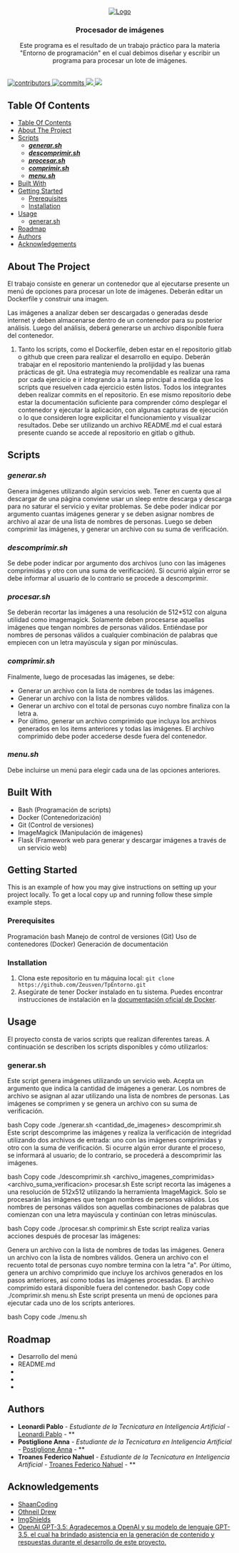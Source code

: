 <br/>
<p align="center">
  <a href="https://github.com/Zeusven/TpEntorno">
    <img src="https://i.imgur.com/iOlpcQp.png" alt="Logo">
  </a>

  <h3 align="center">Procesador de imágenes</h3>

  <p align="center">
    Este programa es el resultado de un trabajo práctico para la materia "Entorno de programación" en el cual debimos diseñar y escribir un programa para procesar un lote de imágenes.
    <br/>
    <br/>
  </p>
</p>


<p>
  <a href="https://github.com/Zeusven/TpEntorno/graphs/contributors">
    <img src="https://img.shields.io/badge/Contributors-3-red" alt="contributors" />
  </a>
  <a href="https://github.com/Zeusven/TpEntorno/commits/main">
    <img src="https://img.shields.io/badge/Commits-437-brightgreen" alt="commits" />
  </a>
  <a href="https://github.com/Zeusven/TpEntorno/network/members" alt="forks">
    <img src="https://img.shields.io/badge/Forks-0-blue">
  </a>
  <a href="https://github.com/Zeusven/TpEntorno/issues" alt="issues">
    <img src="https://img.shields.io/badge/Issues-0-green">
  </a>
</p>


## Table Of Contents

- [Table Of Contents](#table-of-contents)
- [About The Project](#about-the-project)
- [Scripts](#scripts)
  - [***generar.sh***](#generarsh)
  - [***descomprimir.sh***](#descomprimirsh)
  - [***procesar.sh***](#procesarsh)
  - [***comprimir.sh***](#comprimirsh)
  - [***menu.sh***](#menush)
- [Built With](#built-with)
- [Getting Started](#getting-started)
  - [Prerequisites](#prerequisites)
  - [Installation](#installation)
- [Usage](#usage)
  - [generar.sh](#generarsh-1)
- [Roadmap](#roadmap)
- [Authors](#authors)
- [Acknowledgements](#acknowledgements)

## About The Project

<!-- ![Screen Shot](images/screenshot.png) -->


El trabajo consiste en generar un contenedor que al ejecutarse presente un menú de opciones para procesar un lote de imágenes. Deberán editar un Dockerfile y construir una imagen.

Las imágenes a analizar deben ser descargadas o generadas desde internet y
deben almacenarse dentro de un contenedor para su posterior análisis. Luego
del análisis, deberá generarse un archivo disponible fuera del contenedor.

1. Tanto los scripts, como el Dockerfile, deben estar en el repositorio gitlab o github que creen para realizar el desarrollo en equipo.
Deberán trabajar en el repositorio manteniendo la prolijidad y las buenas prácticas de git. Una estrategia muy recomendable es realizar una rama por cada ejercicio e ir integrando a la rama principal a medida que los scripts que resuelven cada ejercicio estén listos. Todos los integrantes deben realizar commits en el repositorio. En ese mismo repositorio debe estar la documentación suficiente para comprender cómo desplegar el contenedor y ejecutar la aplicación, con algunas capturas de ejecución o lo que consideren logre explicitar el funcionamiento y visualizar resultados. Debe ser utilizando un archivo README.md el cual estará presente cuando se accede al repositorio en gitlab o github.

## Scripts
### ***generar.sh***
Genera imágenes utilizando algún servicios web. Tener
en cuenta que al descargar de una página conviene usar un sleep entre
descarga y descarga para no saturar el servicio y evitar problemas. Se debe
poder indicar por argumento cuantas imágenes generar y se deben asignar
nombres de archivo al azar de una lista de nombres de personas. Luego
se deben comprimir las imágenes, y generar un archivo con su suma de
verificación.
### ***descomprimir.sh***
Se debe poder indicar por argumento dos archivos (uno
con las imágenes comprimidas y otro con una suma de verificación). Si
ocurrió algún error se debe informar al usuario de lo contrario se procede
a descomprimir.
### ***procesar.sh***
Se deberán recortar las imágenes a una resolución de
512*512 con alguna utilidad como imagemagick. Solamente deben procesarse aquellas imágenes que tengan nombres de personas válidos. Entiéndase por nombres de personas válidos a cualquier combinación de palabras
que empiecen con un letra mayúscula y sigan por minúsculas.

### ***comprimir.sh***
Finalmente, luego de procesadas las imágenes, se debe:
- Generar un archivo con la lista de nombres de todas las imágenes.
- Generar un archivo con la lista de nombres válidos.
- Generar un archivo con el total de personas cuyo nombre finaliza con
la letra a.
- Por último, generar un archivo comprimido que incluya los archivos
generados en los items anteriores y todas las imágenes. El archivo
comprimido debe poder accederse desde fuera del contenedor.
### ***menu.sh***
Debe incluirse un menú para elegir cada una de las opciones anteriores.

## Built With

- Bash (Programación de scripts)
- Docker (Contenedorización)
- Git (Control de versiones)
- ImageMagick (Manipulación de imágenes)
- Flask (Framework web para generar y descargar imágenes a través de un servicio web)


## Getting Started

This is an example of how you may give instructions on setting up your project locally.
To get a local copy up and running follow these simple example steps.

### Prerequisites

Programación bash
Manejo de control de versiones (Git)
Uso de contenedores (Docker)
Generación de documentación

### Installation

1. Clona este repositorio en tu máquina local:
```git clone https://github.com/Zeusven/TpEntorno.git```
2. Asegúrate de tener Docker instalado en tu sistema. Puedes encontrar instrucciones de instalación en la [documentación oficial de Docker](https://docs.docker.com/get-docker/).

## Usage

El proyecto consta de varios scripts que realizan diferentes tareas. A continuación se describen los scripts disponibles y cómo utilizarlos:

### generar.sh
Este script genera imágenes utilizando un servicio web. Acepta un argumento que indica la cantidad de imágenes a generar. Los nombres de archivo se asignan al azar utilizando una lista de nombres de personas. Las imágenes se comprimen y se genera un archivo con su suma de verificación.

bash
Copy code
./generar.sh <cantidad_de_imagenes>
descomprimir.sh
Este script descomprime las imágenes y realiza la verificación de integridad utilizando dos archivos de entrada: uno con las imágenes comprimidas y otro con la suma de verificación. Si ocurre algún error durante el proceso, se informará al usuario; de lo contrario, se procederá a descomprimir las imágenes.

bash
Copy code
./descomprimir.sh <archivo_imagenes_comprimidas> <archivo_suma_verificacion>
procesar.sh
Este script recorta las imágenes a una resolución de 512x512 utilizando la herramienta ImageMagick. Solo se procesarán las imágenes que tengan nombres de personas válidos. Los nombres de personas válidos son aquellas combinaciones de palabras que comienzan con una letra mayúscula y continúan con letras minúsculas.

bash
Copy code
./procesar.sh
comprimir.sh
Este script realiza varias acciones después de procesar las imágenes:

Genera un archivo con la lista de nombres de todas las imágenes.
Genera un archivo con la lista de nombres válidos.
Genera un archivo con el recuento total de personas cuyo nombre termina con la letra "a".
Por último, genera un archivo comprimido que incluye los archivos generados en los pasos anteriores, así como todas las imágenes procesadas. El archivo comprimido estará disponible fuera del contenedor.
bash
Copy code
./comprimir.sh
menu.sh
Este script presenta un menú de opciones para ejecutar cada uno de los scripts anteriores.

bash
Copy code
./menu.sh

## Roadmap

- Desarrollo del menú
- README.md
-
-
-


## Authors

* **Leonardi Pablo** - *Estudiante de la Tecnicatura en Inteligencia Artificial* - [Leonardi Pablo](https://github.com/Zeusven) - **
* **Postiglione Anna** - *Estudiante de la Tecnicatura en Inteligencia Artificial* - [Postiglione Anna](https://github.com/annapostiglione) - **
* **Troanes Federico Nahuel** - *Estudiante de la Tecnicatura en Inteligencia Artificial* - [Troanes Federico Nahuel](https://github.com/FefeTroanes) - **

## Acknowledgements

* [ShaanCoding](https://github.com/ShaanCoding/)
* [Othneil Drew](https://github.com/othneildrew/Best-README-Template)
* [ImgShields](https://shields.io/)
* [OpenAI GPT-3.5: Agradecemos a OpenAI y su modelo de lenguaje GPT-3.5, el cual ha brindado asistencia en la generación de contenido y respuestas durante el desarrollo de este proyecto.](https://chat.openai.com/)
